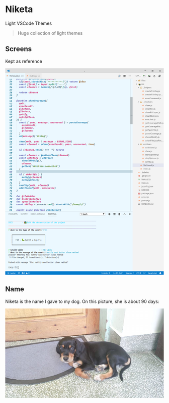 # Niketa

Light VSCode Themes

> Huge collection of light themes

## Screens

Kept as reference

![atelierlakeside](https://github.com/selfrefactor/niketa-theme/blob/master/screens/atelier.lakeside.png?raw=true)

## Name

Niketa is the name I gave to my dog. On this picture, she is about 90 days:

![niketa](https://github.com/selfrefactor/niketa-theme/blob/master/niketa.jpg?raw=true)
